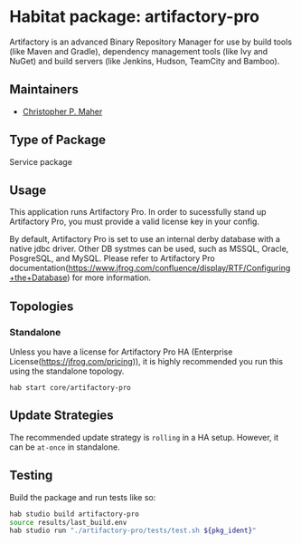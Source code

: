 # Habitat package: artifactory-pro

Artifactory is an advanced Binary Repository Manager for use by build tools (like Maven and Gradle), dependency management tools (like Ivy and NuGet) and build servers (like Jenkins, Hudson, TeamCity and Bamboo).

## Maintainers

* [Christopher P. Maher](https://github.com/defilan)

## Type of Package

Service package

## Usage

This application runs Artifactory Pro. In order to sucessfully stand up Artifactory Pro, you must provide a valid
license key in your config.

By default, Artifactory Pro is set to use an internal derby database with a native jdbc driver. Other DB systmes can be
used, such as MSSQL, Oracle, PosgreSQL, and MySQL. Please refer to Artifactory Pro documentation(https://www.jfrog.com/confluence/display/RTF/Configuring+the+Database) for more information.

## Topologies

### Standalone
Unless you have a license for Artifactory Pro HA (Enterprise License(https://jfrog.com/pricing)), it is highly
recommended you run this using the standalone topology.

```text
hab start core/artifactory-pro
```

## Update Strategies

The recommended update strategy is `rolling` in a HA setup. However, it can be `at-once` in standalone.

## Testing

Build the package and run tests like so:

```bash
hab studio build artifactory-pro
source results/last_build.env
hab studio run "./artifactory-pro/tests/test.sh ${pkg_ident}"
```
